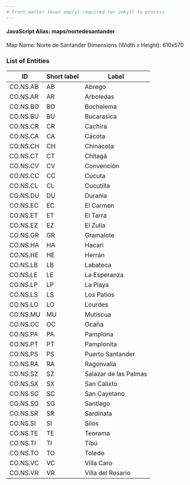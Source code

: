 ```yaml
---
# Front matter (even empty) required for Jekyll to process
---
```


#### JavaScript Alias: maps/nortedesantander

Map Name: Norte de Santander
Dimensions (Width x Height): 610x570





### List of Entities

ID | Short label | Label
---|---|---|
CO.NS.AB|AB|Abrego
CO.NS.AR|AR|Arboledas
CO.NS.BO|BO|Bochalema
CO.NS.BU|BU|Bucarasica
CO.NS.CR|CR|Cachira
CO.NS.CA|CA|Cácota
CO.NS.CH|CH|Chinácota
CO.NS.CT|CT|Chitagá
CO.NS.CV|CV|Convención
CO.NS.CC|CC|Cúcuta
CO.NS.CL|CL|Cucutilla
CO.NS.DU|DU|Durania
CO.NS.EC|EC|El Carmen
CO.NS.ET|ET|El Tarra
CO.NS.EZ|EZ|El Zulia
CO.NS.GR|GR|Gramalote
CO.NS.HA|HA|Hacari
CO.NS.HE|HE|Herrán
CO.NS.LB|LB|Labateca
CO.NS.LE|LE|La Esperanza
CO.NS.LP|LP|La Playa
CO.NS.LS|LS|Los Patios
CO.NS.LO|LO|Lourdes
CO.NS.MU|MU|Mutiscua
CO.NS.OC|OC|Ocaña
CO.NS.PA|PA|Pamplona
CO.NS.PT|PT|Pamplonita
CO.NS.PS|PS|Puerto Santander
CO.NS.RA|RA|Ragonvalia
CO.NS.SZ|SZ|Salazar de las Palmas
CO.NS.SX|SX|San Calixto
CO.NS.SC|SC|San Cayetano
CO.NS.SG|SG|Santiago
CO.NS.SR|SR|Sardinata
CO.NS.SI|SI|Silos
CO.NS.TE|TE|Teorama
CO.NS.TI|TI|Tibú
CO.NS.TO|TO|Toledo
CO.NS.VC|VC|Villa Caro
CO.NS.VR|VR|Villa del Rosario